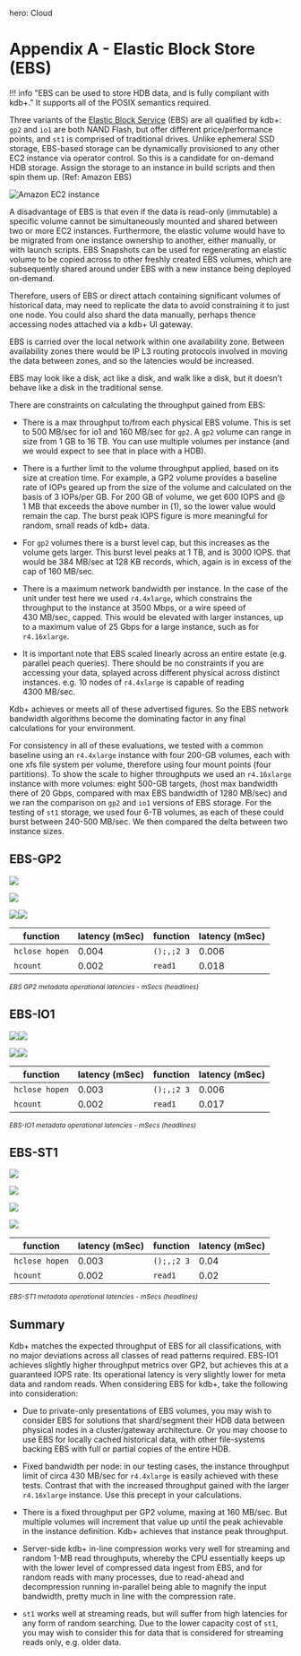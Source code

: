 hero: <i class="fa fa-cloud"></i> Cloud

# Appendix A - Elastic Block Store (EBS)


!!! info "EBS can be used to store HDB data, and is fully compliant with kdb+."
    It supports all of the POSIX semantics required.

Three variants of the [Elastic Block Service](http://docs.aws.amazon.com/AWSEC2/latest/UserGuide/RootDeviceStorage.html) (EBS) are all qualified by
kdb+: `gp2` and `io1` are both NAND Flash, but offer different
price/performance points, and `st1` is comprised of traditional drives.
Unlike ephemeral SSD storage, EBS-based storage can be dynamically
provisioned to any other EC2 instance via operator control. So this is a
candidate for on-demand HDB storage. Assign the storage to an instance
in build scripts and then spin them up. (Ref: Amazon EBS)

![Amazon EC2 instance](img/media/image14.png)

A disadvantage of EBS is that even if the data is read-only (immutable)
a specific volume cannot be simultaneously mounted and shared
between two or more EC2 instances. Furthermore, the elastic volume would
have to be migrated from one instance ownership to another, either
manually, or with launch scripts. EBS Snapshots can be used for
regenerating an elastic volume to be copied across to other freshly
created EBS volumes, which are subsequently shared around under EBS with
a new instance being deployed on-demand.

Therefore, users of EBS or direct attach containing significant volumes
of historical data, may need to replicate the data to avoid constraining
it to just one node. You could also shard the data manually,
perhaps thence accessing nodes attached via a kdb+ UI gateway.

EBS is carried over the local network within one availability zone.
Between availability zones there would be IP L3 routing protocols
involved in moving the data between zones, and so the latencies would be
increased.

EBS may look like a disk, act like a disk, and walk like a disk, but it
doesn’t behave like a disk in the traditional sense.

There are constraints on calculating the throughput gained from EBS:

  - There is a max throughput to/from each physical EBS volume. This is
    set to 500&nbsp;MB/sec for io1 and 160&nbsp;MB/sec for `gp2`. A `gp2` volume can
    range in size from 1&nbsp;GB to 16&nbsp;TB. You can use multiple volumes per
    instance (and we would expect to see that in place with a HDB).

  - There is a further limit to the volume throughput applied, based on
    its size at creation time. For example, a GP2 volume provides a
    baseline rate of IOPs geared up from the size of the volume and
    calculated on the basis of 3 IOPs/per GB. For 200&nbsp;GB of volume, we
    get 600 IOPS and @ 1&nbsp;MB that exceeds the above number in (1), so the
    lower value would remain the cap. The burst peak IOPS figure is more
    meaningful for random, small reads of kdb+ data.

  - For `gp2` volumes there is a burst level cap, but this increases as the volume gets larger. This burst level peaks at 1 TB, and is 3000 IOPS. that would be 384&nbsp;MB/sec at 128&nbsp;KB records, which, again is in excess of the cap of 160&nbsp;MB/sec.

  - There is a maximum network bandwidth per instance. In the case of
    the unit under test here we used `r4.4xlarge`, which constrains the
    throughput to the instance at 3500&nbsp;Mbps, or a wire speed of 430&nbsp;MB/sec, capped. This would be elevated with larger instances, up to
    a maximum value of 25&nbsp;Gbps for a large instance, such as for
    `r4.16xlarge`.

  - It is important note that EBS scaled linearly across an entire
    estate (e.g. parallel peach queries). There should be no constraints
    if you are accessing your data, splayed across different physical
    across distinct instances. e.g. 10 nodes of `r4.4xlarge` is capable of
    reading 4300&nbsp;MB/sec.

Kdb+ achieves or meets all of these advertised figures. So the EBS
network bandwidth algorithms become the dominating factor in any final
calculations for your environment.

For consistency in all of these evaluations, we tested with a common
baseline using an `r4.4xlarge` instance with four 200-GB volumes, each with
one xfs file system per volume, therefore using four mount points (four
partitions). To show the scale to higher throughputs we used an
`r4.16xlarge` instance with more volumes: eight 500-GB targets, (host max
bandwidth there of 20&nbsp;Gbps, compared with max EBS bandwidth of 1280&nbsp;MB/sec) and
we ran the comparison on `gp2` and `io1` versions of EBS storage.
For the testing of `st1` storage, we used four 6-TB volumes, as each of
these could burst between 240-500&nbsp;MB/sec. We then compared the delta
between two instance sizes.


## EBS-GP2

![](img/media/image15.png)

![](img/media/image16.png)

![](img/media/image17.png)![](img/media/image18.png)


function       | latency (mSec) | function   | latency (mSec) 
---------------|----------------|------------|---------------
`hclose hopen` | 0.004          | `();,;2 3` | 0.006
`hcount`       | 0.002          | `read1`    | 0.018

<small>_EBS GP2 metadata operational latencies - mSecs (headlines)_</small>


## EBS-IO1

![](img/media/image19.png)![](img/media/image20.png)

![](img/media/image21.png)![](img/media/image22.png)

function       | latency (mSec) | function   | latency (mSec) 
---------------|----------------|------------|---------------
`hclose hopen` | 0.003          | `();,;2 3` | 0.006
`hcount`       | 0.002          | `read1`    | 0.017

<small>_EBS-IO1 metadata operational latencies - mSecs (headlines)_</small>


## EBS-ST1

![](img/media/image23.png)

![](img/media/image24.png)

![](img/media/image25.png)

![](img/media/image26.png)

function       | latency (mSec) | function   | latency (mSec) 
---------------|----------------|------------|---------------
`hclose hopen` | 0.003          | `();,;2 3` | 0.04
`hcount`       | 0.002          | `read1`    | 0.02

<small>_EBS-ST1 metadata operational latencies - mSecs (headlines)_</small>


## Summary 

Kdb+ matches the expected throughput of EBS for all classifications,
with no major deviations across all classes of read patterns required.
EBS-IO1 achieves slightly higher throughput metrics over GP2, but
achieves this at a guaranteed IOPS rate. Its operational latency is
very slightly lower for meta data and random reads. When considering
EBS for kdb+, take the following into consideration:

-   Due to private-only presentations of EBS volumes, you may wish to
    consider EBS for solutions that shard/segment their HDB data between
    physical nodes in a cluster/gateway architecture. Or you may choose
    to use EBS for locally cached historical data, with other
    file-systems backing EBS with full or partial copies of the entire
    HDB.

-   Fixed bandwidth per node: in our testing cases, the instance
    throughput limit of circa 430&nbsp;MB/sec for `r4.4xlarge` is easily
    achieved with these tests. Contrast that with the increased
    throughput gained with the larger `r4.16xlarge` instance. Use this
    precept in your calculations.

-   There is a fixed throughput per GP2 volume, maxing at 160&nbsp;MB/sec.
    But multiple volumes will increment that value up until the peak
    achievable in the instance definition. Kdb+ achieves that instance
    peak throughput.

-   Server-side kdb+ in-line compression works very well for streaming
    and random 1-MB read throughputs, whereby the CPU essentially keeps
    up with the lower level of compressed data ingest from EBS, and for
    random reads with many processes, due to read-ahead and
    decompression running in-parallel being able to magnify the input
    bandwidth, pretty much in line with the compression rate.

-   `st1` works well at streaming reads, but will suffer from high
    latencies for any form of random searching. Due to the lower
    capacity cost of `st1`, you may wish to consider this for data that is
    considered for streaming reads only, e.g. older data.



